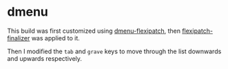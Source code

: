 # dmenu

This build was first customized using [dmenu-flexipatch](https://github.com/bakkeby/dmenu-flexipatch), then [flexipatch-finalizer](https://github.com/bakkeby/flexipatch-finalizer) was applied to it.

Then I modified the `tab` and `grave` keys to move through the list downwards and upwards respectively.

